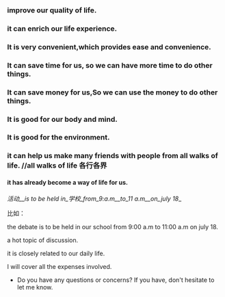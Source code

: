 <!--
 * @Author: zhangkangbin
 * @Date: 2022-09-25 10:56:10
 * @LastEditors: zhangkangbin
 * @LastEditTime: 2022-10-07 10:44:10
 * @FilePath: \C_Study\1English\sentence.md
 * @Description: 
-->
### improve our quality of life.
### it can enrich our life experience.

### It is very convenient,which provides ease and convenience.

### It can save time for us, so we can have more time to do other things.

### It can save money for us,So  we can use the money to do other things.

### It is good for our body and mind.
### It is good for the environment.

### it can help us make many friends with people from all walks of life. //all walks of life 各行各界


#### it has already become a way of life for us.

_活动__is to be held in_学校_from_9:a.m__to_11 a.m__on_july 18__

比如：

the debate is to be held in our school from 9:00 a.m to 11:00 a.m on july 18.


a hot topic of discussion.

it is closely related to our daily life.

I will cover all the expenses involved.

- Do you have any questions or concerns?  If you have, don't hesitate to let me know. 
